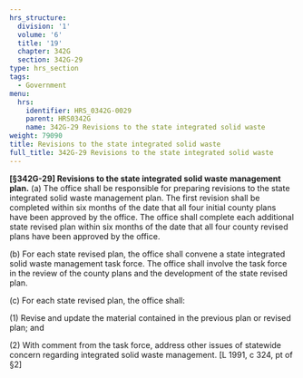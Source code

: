 ```yaml
---
hrs_structure:
  division: '1'
  volume: '6'
  title: '19'
  chapter: 342G
  section: 342G-29
type: hrs_section
tags:
  - Government
menu:
  hrs:
    identifier: HRS_0342G-0029
    parent: HRS0342G
    name: 342G-29 Revisions to the state integrated solid waste
weight: 79090
title: Revisions to the state integrated solid waste
full_title: 342G-29 Revisions to the state integrated solid waste
---
```

**[§342G-29] Revisions to the state integrated solid waste** **management plan.** (a) The office shall be responsible for preparing revisions to the state integrated solid waste management plan. The first revision shall be completed within six months of the date that all four initial county plans have been approved by the office. The office shall complete each additional state revised plan within six months of the date that all four county revised plans have been approved by the office.

(b) For each state revised plan, the office shall convene a state integrated solid waste management task force. The office shall involve the task force in the review of the county plans and the development of the state revised plan.

(c) For each state revised plan, the office shall:

(1) Revise and update the material contained in the previous plan or revised plan; and

(2) With comment from the task force, address other issues of statewide concern regarding integrated solid waste management. [L 1991, c 324, pt of §2]